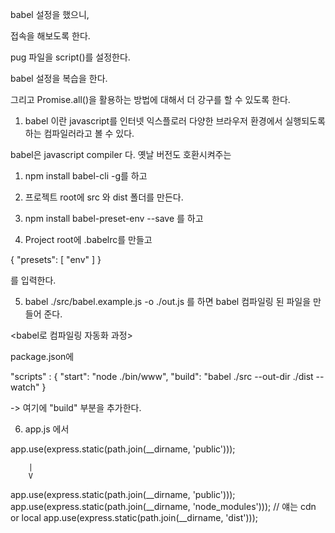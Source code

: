 babel 설정을 했으니,

접속을 해보도록 한다.

pug 파일을
script()를 설정한다.


babel 설정을 복습을 한다.

그리고 Promise.all()을 활용하는 방법에 대해서 더 강구를 할 수 있도록 한다.

1. babel 이란 javascript를 인터넷 익스플로러 다양한 브라우저 환경에서
실행되도록 하는 컴파일러라고 볼 수 있다.

babel은 javascript compiler 다. 옛날 버전도 호환시켜주는

1. npm install babel-cli -g를 하고

2. 프로젝트 root에 src 와 dist 폴더를 만든다.

3. npm install babel-preset-env --save 를 하고

4. Project root에 .babelrc를 만들고

{
  "presets": [
    "env"
  ]
}

를 입력한다.

5. babel ./src/babel.example.js -o ./out.js 를 하면
babel 컴파일링 된 파일을 만들어 준다.

<babel로 컴파일링 자동화 과정>

package.json에

"scripts" : {
  "start": "node ./bin/www",
  "build": "babel ./src --out-dir ./dist --watch"
}

-> 여기에 "build" 부분을 추가한다.

6. app.js 에서

app.use(express.static(path.join(__dirname, 'public')));

		|
		V

app.use(express.static(path.join(__dirname, 'public')));
app.use(express.static(path.join(__dirname, 'node_modules')));
// 얘는 cdn or local
app.use(express.static(path.join(__dirname, 'dist')));
